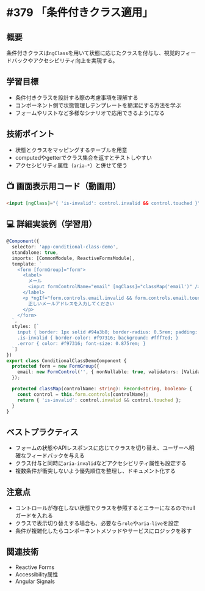 # #379 「条件付きクラス適用」

## 概要
条件付きクラスは`ngClass`を用いて状態に応じたクラスを付与し、視覚的フィードバックやアクセシビリティ向上を実現する。

## 学習目標
- 条件付きクラスを設計する際の考慮事項を理解する
- コンポーネント側で状態管理しテンプレートを簡潔にする方法を学ぶ
- フォームやリストなど多様なシナリオで応用できるようになる

## 技術ポイント
- 状態とクラスをマッピングするテーブルを用意
- computedやgetterでクラス集合を返すとテストしやすい
- アクセシビリティ属性（`aria-*`）と併せて使う

## 📺 画面表示用コード（動画用）
```html
<input [ngClass]="{ 'is-invalid': control.invalid && control.touched }" />
```

## 💻 詳細実装例（学習用）
```typescript
@Component({
  selector: 'app-conditional-class-demo',
  standalone: true,
  imports: [CommonModule, ReactiveFormsModule],
  template: `
    <form [formGroup]="form">
      <label>
        メール
        <input formControlName="email" [ngClass]="classMap('email')" />
      </label>
      <p *ngIf="form.controls.email.invalid && form.controls.email.touched" class="error">
        正しいメールアドレスを入力してください
      </p>
    </form>
  `,
  styles: [`
    input { border: 1px solid #94a3b8; border-radius: 0.5rem; padding: 0.5rem; width: 100%; }
    .is-invalid { border-color: #f97316; background: #fff7ed; }
    .error { color: #f97316; font-size: 0.875rem; }
  `]
})
export class ConditionalClassDemoComponent {
  protected form = new FormGroup({
    email: new FormControl('', { nonNullable: true, validators: [Validators.email, Validators.required] })
  });

  protected classMap(controlName: string): Record<string, boolean> {
    const control = this.form.controls[controlName];
    return { 'is-invalid': control.invalid && control.touched };
  }
}
```

## ベストプラクティス
- フォームの状態やAPIレスポンスに応じてクラスを切り替え、ユーザーへ明確なフィードバックを与える
- クラス付与と同時に`aria-invalid`などアクセシビリティ属性も設定する
- 複数条件が衝突しないよう優先順位を整理し、ドキュメント化する

## 注意点
- コントロールが存在しない状態でクラスを参照するとエラーになるのでnullガードを入れる
- クラスで表示切り替えする場合も、必要なら`role`や`aria-live`を設定
- 条件が複雑化したらコンポーネントメソッドやサービスにロジックを移す

## 関連技術
- Reactive Forms
- Accessibility属性
- Angular Signals
